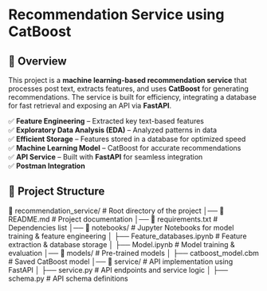 # Recommendation Service using CatBoost

## 📌 Overview
This project is a **machine learning-based recommendation service** that processes post text, extracts features, and uses **CatBoost** for generating recommendations. The service is built for efficiency, integrating a database for fast retrieval and exposing an API via **FastAPI**.

✅ **Feature Engineering** – Extracted key text-based features  
✅ **Exploratory Data Analysis (EDA)** – Analyzed patterns in data  
✅ **Efficient Storage** – Features stored in a database for optimized speed  
✅ **Machine Learning Model** – CatBoost for accurate recommendations  
✅ **API Service** – Built with **FastAPI** for seamless integration  
✅ **Postman Integration**


## 📂 Project Structure
📂 recommendation_service/      # Root directory of the project
│── 📄 README.md                # Project documentation
│── 📄 requirements.txt         # Dependencies list
│── 📂 notebooks/               # Jupyter Notebooks for model training & feature engineering
│   ├── Feature_databases.ipynb # Feature extraction & database storage
│   ├── Model.ipynb             # Model training & evaluation
│── 📂 models/                  # Pre-trained models
│   ├── catboost_model.cbm      # Saved CatBoost model
│── 📂 service/                 # API implementation using FastAPI
│   ├── service.py              # API endpoints and service logic
│   ├── schema.py               # API schema definitions

